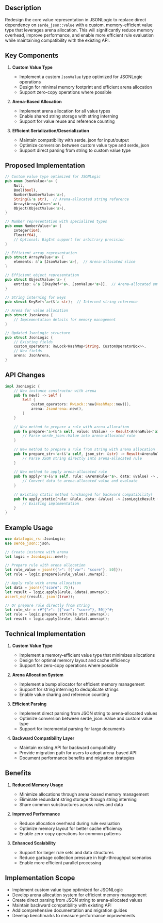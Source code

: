 ## Description

Redesign the core value representation in JSONLogic to replace direct dependency on `serde_json::Value` with a custom, memory-efficient value type that leverages arena allocation. This will significantly reduce memory overhead, improve performance, and enable more efficient rule evaluation while maintaining compatibility with the existing API.

## Key Components

1. **Custom Value Type**
   - Implement a custom `JsonValue` type optimized for JSONLogic operations
   - Design for minimal memory footprint and efficient arena allocation
   - Support zero-copy operations where possible

2. **Arena-Based Allocation**
   - Implement arena allocation for all value types
   - Enable shared string storage with string interning
   - Support for value reuse and reference counting

3. **Efficient Serialization/Deserialization**
   - Maintain compatibility with serde_json for input/output
   - Optimize conversion between custom value type and serde_json
   - Support direct parsing from string to custom value type

## Proposed Implementation

```rust
// Custom value type optimized for JSONLogic
pub enum JsonValue<'a> {
    Null,
    Bool(bool),
    Number(NumberValue<'a>),
    String(&'a str),  // Arena-allocated string reference
    Array(ArrayValue<'a>),
    Object(ObjectValue<'a>),
}

// Number representation with specialized types
pub enum NumberValue<'a> {
    Integer(i64),
    Float(f64),
    // Optional: BigInt support for arbitrary precision
}

// Efficient array representation
pub struct ArrayValue<'a> {
    elements: &'a [JsonValue<'a>],  // Arena-allocated slice
}

// Efficient object representation
pub struct ObjectValue<'a> {
    entries: &'a [(KeyRef<'a>, JsonValue<'a>)],  // Arena-allocated entries
}

// String interning for keys
pub struct KeyRef<'a>(&'a str);  // Interned string reference

// Arena for value allocation
pub struct JsonArena {
    // Implementation details for memory management
}

// Updated JsonLogic structure
pub struct JsonLogic {
    // Existing fields
    custom_operators: RwLock<HashMap<String, CustomOperatorBox>>,
    // New fields
    arena: JsonArena,
}
```

## API Changes

```rust
impl JsonLogic {
    // New instance constructor with arena
    pub fn new() -> Self {
        Self {
            custom_operators: RwLock::new(HashMap::new()),
            arena: JsonArena::new(),
        }
    }
    
    // New method to prepare a rule with arena allocation
    pub fn prepare<'a>(&'a self, value: &Value) -> Result<ArenaRule<'a>, Error> {
        // Parse serde_json::Value into arena-allocated rule
    }
    
    // New method to prepare a rule from string with arena allocation
    pub fn prepare_str<'a>(&'a self, json_str: &str) -> Result<ArenaRule<'a>, Error> {
        // Parse JSON string directly into arena-allocated rule
    }
    
    // New method to apply arena-allocated rule
    pub fn apply<'a>(&'a self, rule: &ArenaRule<'a>, data: &Value) -> JsonLogicResult {
        // Convert data to arena-allocated value and evaluate
    }
    
    // Existing static method (unchanged for backward compatibility)
    pub fn apply_static(rule: &Rule, data: &Value) -> JsonLogicResult {
        // Existing implementation
    }
}
```

## Example Usage

```rust
use datalogic_rs::JsonLogic;
use serde_json::json;

// Create instance with arena
let logic = JsonLogic::new();

// Prepare rule with arena allocation
let rule_value = json!({">": [{"var": "score"}, 50]});
let rule = logic.prepare(&rule_value).unwrap();

// Apply rule with arena allocation
let data = json!({"score": 75});
let result = logic.apply(&rule, &data).unwrap();
assert_eq!(result, json!(true));

// Or prepare rule directly from string
let rule_str = r#"{">": [{"var": "score"}, 50]}"#;
let rule = logic.prepare_str(rule_str).unwrap();
let result = logic.apply(&rule, &data).unwrap();
```

## Technical Implementation

1. **Custom Value Type**
   - Implement a memory-efficient value type that minimizes allocations
   - Design for optimal memory layout and cache efficiency
   - Support for zero-copy operations where possible

2. **Arena Allocation System**
   - Implement a bump allocator for efficient memory management
   - Support for string interning to deduplicate strings
   - Enable value sharing and reference counting

3. **Efficient Parsing**
   - Implement direct parsing from JSON string to arena-allocated values
   - Optimize conversion between serde_json::Value and custom value type
   - Support for incremental parsing for large documents

4. **Backward Compatibility Layer**
   - Maintain existing API for backward compatibility
   - Provide migration path for users to adopt arena-based API
   - Document performance benefits and migration strategies

## Benefits

1. **Reduced Memory Usage**
   - Minimize allocations through arena-based memory management
   - Eliminate redundant string storage through string interning
   - Share common substructures across rules and data

2. **Improved Performance**
   - Reduce allocation overhead during rule evaluation
   - Optimize memory layout for better cache efficiency
   - Enable zero-copy operations for common patterns

3. **Enhanced Scalability**
   - Support for larger rule sets and data structures
   - Reduce garbage collection pressure in high-throughput scenarios
   - Enable more efficient parallel processing

## Implementation Scope

- Implement custom value type optimized for JSONLogic
- Develop arena allocation system for efficient memory management
- Create direct parsing from JSON string to arena-allocated values
- Maintain backward compatibility with existing API
- Add comprehensive documentation and migration guides
- Develop benchmarks to measure performance improvements
